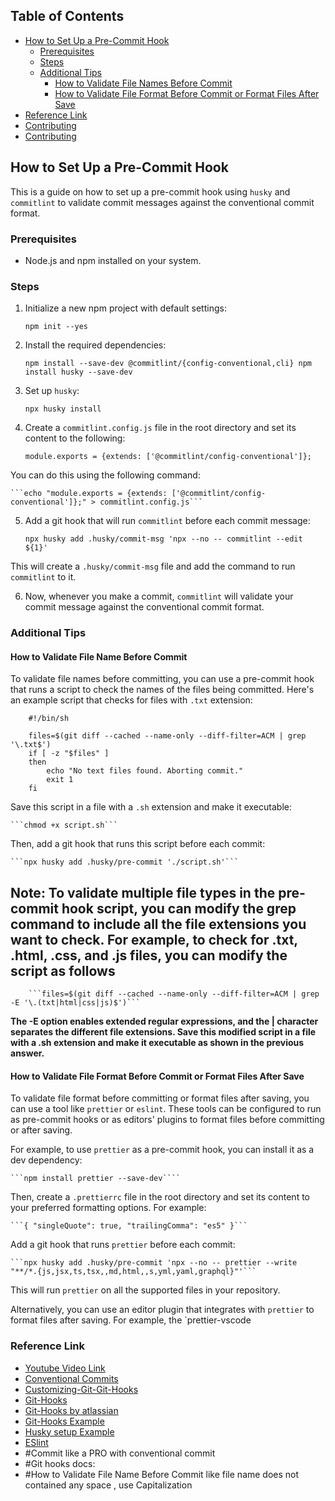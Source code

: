 ##

## Table of Contents

- [How to Set Up a Pre-Commit Hook](#how-to-set-up-a-pre-commit-hook)
  - [Prerequisites](#prerequisites)
  - [Steps](#steps)
  - [Additional Tips](#additional-tips)
    - [How to Validate File Names Before Commit](#how-to-validate-file-names-before-commit)
    - [How to Validate File Format Before Commit or Format Files After Save](#how-to-validate-file-format-before-commit-or-format-files-after-save)
- [Reference Link](#reference-link)
- [Contributing](#contributing)
- [Contributing](#contributing)

## How to Set Up a Pre-Commit Hook

This is a guide on how to set up a pre-commit hook using `husky` and `commitlint` to validate commit messages against the conventional commit format.

### Prerequisites

- Node.js and npm installed on your system.

### Steps

1. Initialize a new npm project with default settings:

   ```npm init --yes```

2. Install the required dependencies:

   ```npm install --save-dev @commitlint/{config-conventional,cli} npm install husky --save-dev```

3. Set up `husky`:

   ```npx husky install```

4. Create a `commitlint.config.js` file in the root directory and set its content to the following:

   ```module.exports = {extends: ['@commitlint/config-conventional']};```

You can do this using the following command:

    ```echo "module.exports = {extends: ['@commitlint/config-conventional']};" > commitlint.config.js```

5. Add a git hook that will run `commitlint` before each commit message:

   ```npx husky add .husky/commit-msg 'npx --no -- commitlint --edit ${1}'```

This will create a `.husky/commit-msg` file and add the command to run `commitlint` to it. 

6. Now, whenever you make a commit, `commitlint` will validate your commit message against the conventional commit format.

### Additional Tips

#### How to Validate File Name Before Commit

To validate file names before committing, you can use a pre-commit hook that runs a script to check the names of the files being committed. Here's an example script that checks for files with `.txt` extension:
```
    #!/bin/sh

    files=$(git diff --cached --name-only --diff-filter=ACM | grep '\.txt$')
    if [ -z "$files" ]
    then
        echo "No text files found. Aborting commit."
        exit 1
    fi
```
Save this script in a file with a `.sh` extension and make it executable:

    ```chmod +x script.sh```

Then, add a git hook that runs this script before each commit:

    ```npx husky add .husky/pre-commit './script.sh'```

## Note: To validate multiple file types in the pre-commit hook script, you can modify the grep command to include all the file extensions you want to check. For example, to check for .txt, .html, .css, and .js files, you can modify the script as follows

        ```files=$(git diff --cached --name-only --diff-filter=ACM | grep -E '\.(txt|html|css|js)$')```

**The -E option enables extended regular expressions, and the | character separates the different file extensions. Save this modified script in a file with a .sh extension and make it executable as shown in the previous answer.**

#### How to Validate File Format Before Commit or Format Files After Save

To validate file format before committing or format files after saving, you can use a tool like `prettier` or `eslint`. These tools can be configured to run as pre-commit hooks or as editors' plugins to format files before committing or after saving.

For example, to use `prettier` as a pre-commit hook, you can install it as a dev dependency:

    ```npm install prettier --save-dev````

Then, create a `.prettierrc` file in the root directory and set its content to your preferred formatting options. For example:

    ```{ "singleQuote": true, "trailingComma": "es5" }```

Add a git hook that runs `prettier` before each commit:

    ```npx husky add .husky/pre-commit 'npx --no -- prettier --write "**/*.{js,jsx,ts,tsx,,md,html,,s,yml,yaml,graphql}"'```

This will run `prettier` on all the supported files in your repository.

Alternatively, you can use an editor plugin that integrates with `prettier` to format files after saving. For example, the \`prettier-vscode

### Reference Link

- [Youtube Video Link](https://www.youtube.com/watch?v=ny0xLzhvADk&list=PLitlfQssIkZcS438Or_bwAITthNdB_Fj7)
- [Conventional Commits](https://www.conventionalcommits.org/en/v1.0.0/)
- [Customizing-Git-Git-Hooks](https://git-scm.com/book/en/v2/Customizing-Git-Git-Hooks)
- [Git-Hooks](https://www.git-scm.com/docs/githooks)
- [Git-Hooks by atlassian](https://www.atlassian.com/git/tutorials/git-hooks)
- [Git-Hooks Example](https://github.com/mohokh67/git-hooks-example)
- [Husky setup Example](https://www.freecodecamp.org/news/how-to-add-commit-hooks-to-git-with-husky-to-automate-code-tasks/)
- [ESlint](https://www.youtube.com/playlist?list=PL_euSNU_eLbeVd_eDmWzUpEmXizWQRmEm)
- #Commit like a PRO with conventional commit
- #Git hooks docs:
- #How to Validate File Name Before Commit like file name does not contained any space , use Capitalization
